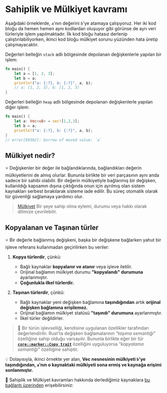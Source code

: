 # Sahiplik ve Mülkiyet kavramı
Aşağıdaki örneklerde, `a`'nın değerini `b`'ye atamaya çalışıyoruz. Her iki kod bloğu da hemen hemen aynı kodlardan oluşuyor gibi görünse de ayrı veri türleriyle işlem yapılmaktadır. İlk kod bloğu hatasız derlenip çalıştırılabiliyorken, ikinci kod bloğu mülkiyet sorunu yüzünden hata üretip çalışmayacaktır.

Değerleri belleğin `stack` adlı bölgesinde depolanan değişkenlerle yapılan bir işlem:

```Rust
fn main() {
    let a = [1, 2, 3];
    let b = a;
    println!("a: {:?}, b: {:?}", a, b);
    // a: [1, 2, 3], b: [1, 2, 3]
}
````
Değerleri belleğin `heap` adlı bölgesinde depolanan değişkenlerle yapılan diğer işlem:

```Rust
fn main() {
    let a: Vec<u8> = vec![1,2,3];
    let b = a;
    println!("a: {:?}, b: {:?}", a, b);
}
// error[E0382]: borrow of moved value: `a`
````
## Mülkiyet nedir?
⭐️ Değişkenler bir değer ile bağlandıklarında, bağlandıkları değerin mülkiyetlerini de almış olurlar. Bununla birlikte bir veri parçasının aynı anda sadece bir sahibi olabilir. Bir değerin mülkiyetiyle bağlanmış bir değişken, kullanıldığı kapsamın dışına çıktığında onun için ayrılmış olan sistem kaynakları serbest bırakılarak sisteme iade edilir. Bu süreç otomatik olarak tür güvenliği sağlamaya yardımcı olur.

> [Mülkiyet](https://github.com/nikomatsakis/rust-tutorials-keynote/blob/master/Ownership%20and%20Borrowing.pdf)
Bir şeye sahip olma eylemi, durumu veya hakkı olarak dilimize çevrilebilir.

## Kopyalanan ve Taşınan türler
⭐️ Bir değerle bağlanmış değişkeni, başka bir değişkene bağlarken yahut bir işleve referans kullanmadan geçirilirken bu veriler:

1. **Kopya türlerdir**, çünkü:
   * Bağlı kaynaklar **kopyalanır ve atanır** veya işleve iletilir.
   * Orijinal bağlamın mülkiyet durumu **"kopyalandı" durumuna** ayarlanmıştır.
   * **Çoğunlukla ilkel türlerdir.**

2. **Taşınan türlerdir**, çünkü:
   * Bağlı kaynaklar yeni değişken bağlamına **taşındığından** artık **orijinal değişken bağlamına erişilemez.**
   * Orijinal bağlamın mülkiyet statüsü **"taşındı" durumuna** ayarlanmıştır.
   * İlkel türler değildirler.

> 🔎 Bir türün işlevselliği, kendisine uygulanan özellikler tarafından değerlendirilir. Rust'ta değişken bağlamalarının *"taşıma semantiği"* özelliğine sahip olduğu varsayılır. Bununla birlikte eğer bir tür [**`core::marker::Copy trait`**](https://doc.rust-lang.org/core/marker/trait.Copy.html) özelliğini uyguluyorsa *"kopyalama semantiği"* özelliğine sahiptir.

💡 Dolayısıyla, ikinci örnekte yer alan, **Vec nesnesinin mülkiyeti `b`'ye taşındığından, `a`’nın o kaynaktaki mülkiyeti sona ermiş ve kaynağa erişimi sonlanmıştır.**

🔎 Sahiplik ve Mülkiyet kavramları hakkında derlediğimiz kaynaklara [bu bağlantı üzerinden](https://github.com/rust-lang-tr/dokuman/tree/master/mulkiyet-kavrami) erişebilirsiniz: 

